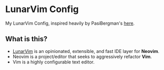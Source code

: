 # LunarVim Config

My LunarVim Config, inspired heavily by PasiBergman's [here](https://github.com/PasiBergman/lvim).

## What is this?

- [LunarVim](https://www.lunarvim.org) is an opinionated, extensible,
  and fast IDE layer for **Neovim**.
- Neovim is a project/editor that seeks to aggressively refactor **Vim**.
- Vim is a highly configurable text editor.
